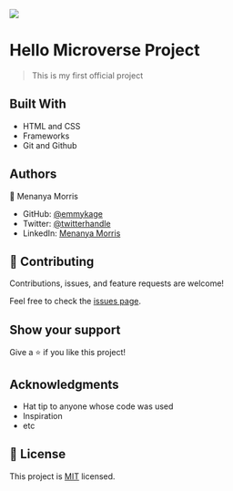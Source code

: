 ![](https://img.shields.io/badge/Microverse-blueviolet)

# Hello Microverse Project

> This is my first official project


## Built With

- HTML and CSS
- Frameworks
- Git and Github

## Authors

👤 Menanya Morris

- GitHub: [@emmykage](https://github.com/emmykage)
- Twitter: [@twitterhandle](https://twitter.com/emmykage)
- LinkedIn: [Menanya Morris](morris-menanya-a51985104/)


## 🤝 Contributing

Contributions, issues, and feature requests are welcome!

Feel free to check the [issues page](../../issues/).

## Show your support

Give a ⭐️ if you like this project!

## Acknowledgments

- Hat tip to anyone whose code was used
- Inspiration
- etc

## 📝 License

This project is [MIT](./MIT.md) licensed.
